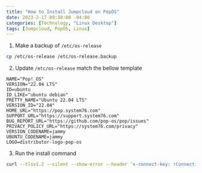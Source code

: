 ```yaml
---
title: "How to Install Jumpcloud on PopOS"
date: 2023-2-17 09:30:00 -04:00
categories: [Technology, "Linux Desktop"]
tags: [Jumpcloud, PopOS, Linux]
---
```

1. Make a backup of `/etc/os-release`
```bash
cp /etc/os-release /etc/os-release.backup
```

2. Update `/etc/os-release` match the bellow template
```
NAME="Pop!_OS"
VERSION="22.04 LTS"
ID=ubuntu
ID_LIKE="ubuntu debian"
PRETTY_NAME="Ubuntu 22.04 LTS"
VERSION_ID="22.04"
HOME_URL="https://pop.system76.com"
SUPPORT_URL="https://support.system76.com"
BUG_REPORT_URL="https://github.com/pop-os/pop/issues"
PRIVACY_POLICY_URL="https://system76.com/privacy"
VERSION_CODENAME=jammy
UBUNTU_CODENAME=jammy
LOGO=distributor-logo-pop-os
```

3. Run the install command
```bash
curl --tlsv1.2 --silent --show-error --header 'x-connect-key: !ConnectionKey' https://kickstart.jumpcloud.com/Kickstart | sudo bash
```